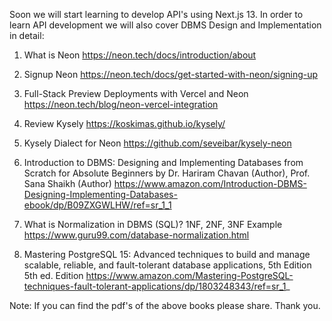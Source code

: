 


Soon we will start learning to develop API's using Next.js 13. In order to learn API development we will also cover DBMS Design and Implementation in detail:

1. What is Neon
https://neon.tech/docs/introduction/about

2. Signup Neon
https://neon.tech/docs/get-started-with-neon/signing-up

3. Full-Stack Preview Deployments with Vercel and Neon
https://neon.tech/blog/neon-vercel-integration

4. Review Kysely
https://koskimas.github.io/kysely/

5. Kysely Dialect for Neon
https://github.com/seveibar/kysely-neon

6. Introduction to DBMS: Designing and Implementing Databases from Scratch for Absolute Beginners
by Dr. Hariram Chavan (Author), Prof. Sana Shaikh (Author)
https://www.amazon.com/Introduction-DBMS-Designing-Implementing-Databases-ebook/dp/B09ZXGWLHW/ref=sr_1_1

7. What is Normalization in DBMS (SQL)? 1NF, 2NF, 3NF Example
https://www.guru99.com/database-normalization.html

8. Mastering PostgreSQL 15: Advanced techniques to build and manage scalable, reliable, and fault-tolerant database applications, 5th Edition 5th ed. Edition
https://www.amazon.com/Mastering-PostgreSQL-techniques-fault-tolerant-applications/dp/1803248343/ref=sr_1_

Note: If you can find the pdf's of the above books please share. Thank you.
